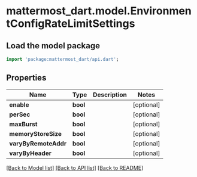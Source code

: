 # mattermost_dart.model.EnvironmentConfigRateLimitSettings

## Load the model package
```dart
import 'package:mattermost_dart/api.dart';
```

## Properties
Name | Type | Description | Notes
------------ | ------------- | ------------- | -------------
**enable** | **bool** |  | [optional] 
**perSec** | **bool** |  | [optional] 
**maxBurst** | **bool** |  | [optional] 
**memoryStoreSize** | **bool** |  | [optional] 
**varyByRemoteAddr** | **bool** |  | [optional] 
**varyByHeader** | **bool** |  | [optional] 

[[Back to Model list]](../README.md#documentation-for-models) [[Back to API list]](../README.md#documentation-for-api-endpoints) [[Back to README]](../README.md)



